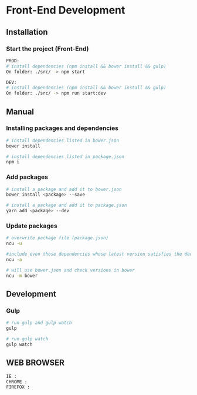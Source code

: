 # Front-End Development

## Installation
### Start the project (Front-End)

```sh
PROD:
# install dependencies (npm install && bower install && gulp)
On folder: ./src/ -> npm start
```
```sh
DEV:
# install dependencies (npm install && bower install && gulp)
On folder: ./src/ -> npm run start:dev
```

## Manual
### Installing packages and dependencies

```sh
# install dependencies listed in bower.json
bower install

# install dependencies listed in package.json
npm i
```

### Add packages

```sh
# install a package and add it to bower.json
bower install <package> --save

# install a package and add it to package.json
yarn add <package> --dev
```

### Update packages

```sh
# overwrite package file (package.json)
ncu -u

#include even those dependencies whose latest version satisfies the declared semver dependency (package.json)
ncu -a

# will use bower.json and check versions in bower
ncu -m bower
```

## Development
### Gulp

```sh
# run gulp and gulp watch
gulp

# run gulp watch
gulp watch
```

## WEB BROWSER
```sh
IE :
CHROME :
FIREFOX :
```

